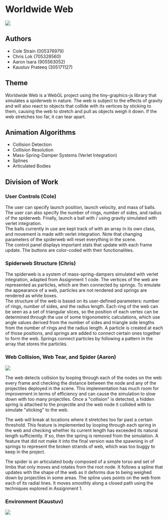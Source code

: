 # Worldwide Web
![](images/demo.gif)


## Authors
- Cole Strain (005376979)
- Chris Lok (705328560)
- Aaron Isara (905563052)
- Kaustuv Prateeq (305171127)

## Theme
Worldwide Web is a WebGL project using the tiny-graphics-js library that simulates a spiderweb in nature. The web is subject to the effects of gravity and will also react to objects that collide with its vertices by sticking to them, causing the web to stretch and pull as objects weigh it down. If the web stretches too far, it can tear apart.

## Animation Algorithms
- Collision Detection
- Collision Resolution
- Mass-Spring-Damper Systems (Verlet Integration)
- Splines 
- Articulated Bodies

## Division of Work
### User Controls (Cole)
The user can specify launch position, launch velocity, and mass of balls. The user can also specify the number of rings, number of sides, and radius of the spiderweb. Finally, launch a ball with / using gravity simulated with verlet integration.\
The balls currently in use are kept track of with an array in its own class, and movement is made with verlet integration. Note that changing parameters of the spiderweb will reset everything in the scene.\
The control panel displays important stats that update with each frame update. The buttons are color-coded with their functionalities.

### Spiderweb Structure (Chris)
The spiderweb is a system of mass-spring-dampers simulated with verlet integration, adapted from Assignment 1 code. The vertices of the web are represented as particles, which are then connected by springs. To emulate the appearance of a web, particles are not rendered and springs are rendered as white boxes.\
The structure of the web is based on its user-defined parameters: number of rings, number of sides, and the radius length. Each ring of the web can be seen as a set of triangular slices, so the position of each vertex can be determined through the use of some trigonometric calculations, which use angle values derived from the number of sides and triangle side lengths from the number of rings and the radius length. A particle is created at each of those positions, and springs are added to connect certain ones together to form the web. Springs connect particles by following a pattern in the array that stores the particles.

### Web Collision, Web Tear, and Spider (Aaron)

![](images/web_spider_demo.gif)

The web detects collision by looping through each of the nodes on the web every frame and checking the distance between the node and any of the projectiles deployed in the scene. This implementation has much room for improvement in terms of efficiency and can cause the simulation to slow down with too many projectiles. Once a "collision" is detected, a hidden spring is attached to the projectile and the web node it collided with to simulate "sticking" to the web. 

The web will break at locations where it stretches too far past a certain threshold. This feature is implemented by looping through each spring in the web and checking whether its current length has exceeded its natural length sufficiently. If so, then the spring is removed from the simulation. A feature that did not make it into the final version was the spawning in of springs to represent the broken strands of web, which was too buggy to keep in the project.

The spider is an articulated body composed of a simple torso and set of limbs that only moves and rotates from the root node. It follows a spline that updates with the shape of the web as it deforms due to being weighed down by projectiles in some areas. The spline uses points on the web from each of its radial lines. It moves smoothly along a closed path using the techniques explored in Assignment 1.

### Environment (Kaustuv)
![](images/above_view.png)